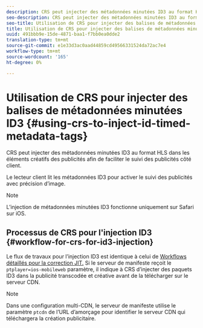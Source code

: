 ```yaml
---
description: CRS peut injecter des métadonnées minutées ID3 au format HLS dans les éléments créatifs des publicités afin de faciliter le suivi des publicités côté client.
seo-description: CRS peut injecter des métadonnées minutées ID3 au format HLS dans les éléments créatifs des publicités afin de faciliter le suivi des publicités côté client.
seo-title: Utilisation de CRS pour injecter des balises de métadonnées minutées ID3
title: Utilisation de CRS pour injecter des balises de métadonnées minutées ID3
uuid: 491bbb9e-15de-4871-baa1-f7bb0ea0dde2
translation-type: tm+mt
source-git-commit: e1e33d3ac0aad44859cd49566331524da72ac7e4
workflow-type: tm+mt
source-wordcount: '165'
ht-degree: 0%

---
```



# Utilisation de CRS pour injecter des balises de métadonnées minutées ID3 {#using-crs-to-inject-id-timed-metadata-tags}

CRS peut injecter des métadonnées minutées ID3 au format HLS dans les éléments créatifs des publicités afin de faciliter le suivi des publicités côté client.

Le lecteur client lit les métadonnées ID3 pour activer le suivi des publicités avec précision d’image.

>[!NOTE]
>
>L’injection de métadonnées minutées ID3 fonctionne uniquement sur Safari sur iOS.

## Processus de CRS pour l&#39;injection ID3 {#workflow-for-crs-for-id3-injection}

Le flux de travaux pour l’injection ID3 est identique à celui de [Workflows détaillés pour la correction JIT.](../~old-creative-repackaging-service/jit-repackage.md) Si le serveur de manifeste reçoit le  `ptplayer=ios-mobileweb` paramètre, il indique à CRS d’injecter des paquets ID3 dans la publicité transcodée et créative avant de la télécharger sur le serveur CDN.

>[!NOTE]
>
>Dans une configuration multi-CDN, le serveur de manifeste utilise le paramètre `ptcdn` de l’URL d’amorçage pour identifier le serveur CDN qui téléchargera la création publicitaire.